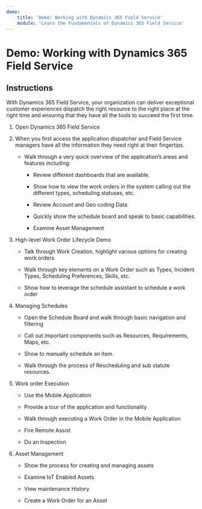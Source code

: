 ```yaml
---
demo:
    title: 'Demo: Working with Dynamics 365 Field Service'
    module: 'Learn the Fundamentals of Dynamics 365 Field Service'
---
```


# Demo: Working with Dynamics 365 Field Service

## Instructions

With Dynamics 365 Field Service, your organization can deliver exceptional customer experiences dispatch the right resource to the right place at the right time and ensuring that they have all the tools to succeed the first time.

1. Open Dynamics 365 Field Service 

2. When you first access the application dispatcher and Field Service managers have all the information they need right at their fingertips. 

	- Walk through a very quick overview of the application’s areas and features including: 

		- Review different dashboards that are available. 

		- Show how to view the work orders in the system calling out the different types, scheduling statuses, etc. 

		- Review Account and Geo coding Data

		- Quickly show the schedule board and speak to basic capabilities. 

		- Examine Asset Management

3. High-level Work Order Lifecycle Demo

	- Talk through Work Creation, highlight various options for creating work orders

	- Walk through key elements on a Work Order such as Types, Incident Types, Scheduling Preferences, Skills, etc.

	- Show how to leverage the schedule assistant to schedule a work order

4. Managing Schedules 

	- Open the Schedule Board and walk through basic navigation and filtering

	- Call out important components such as Resources, Requirements, Maps, etc. 

	- Show to manually schedule an item. 

	- Walk through the process of Rescheduling and sub statute resources. 

5. Work order Execution 

	- Use the Mobile Application 

	- Provide a tour of the application and functionality

	- Walk through executing a Work Order in the Mobile Application

	- Fire Remote Assist

	- Do an Inspection

6. Asset Management

	- Show the process for creating and managing assets

	- Examine IoT Enabled Assets

	- View maintenance History

	- Create a Work Order for an Asset

